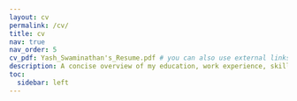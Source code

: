 ```yaml
---
layout: cv
permalink: /cv/
title: cv
nav: true
nav_order: 5
cv_pdf: Yash_Swaminathan's_Resume.pdf # you can also use external links here
description: A concise overview of my education, work experience, skills, and projects—viewable below on this page. You can also view the full PDF resume inline.
toc:
  sidebar: left
---
```

